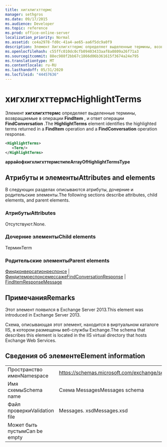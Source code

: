 ```yaml
---
title: хигхлигхттермс
manager: sethgros
ms.date: 09/17/2015
ms.audience: Developer
ms.topic: reference
ms.prod: office-online-server
localization_priority: Normal
ms.assetid: ce4a2978-fd0c-41a4-ae65-aa6f5dc9a0f9
description: Элемент Хигхлигхттермс определяет выделенные термины, возвращаемые в операции FindItem, и ответ операции FindConversation.
ms.openlocfilehash: c55ffc010dc0cfb09403433aaf8a0809a26f71a3
ms.sourcegitcommit: 88ec988f2bb67c1866d06b361615f3674a24e795
ms.translationtype: MT
ms.contentlocale: ru-RU
ms.lasthandoff: 05/31/2020
ms.locfileid: "44457636"
---
```

# <a name="highlightterms"></a><span data-ttu-id="810c2-103">хигхлигхттермс</span><span class="sxs-lookup"><span data-stu-id="810c2-103">HighlightTerms</span></span>

<span data-ttu-id="810c2-104">Элемент **хигхлигхттермс** определяет выделенные термины, возвращаемые в операции **FindItem** , и ответ операции **FindConversation** .</span><span class="sxs-lookup"><span data-stu-id="810c2-104">The **HighlightTerms** element identifies the highlighted terms returned in a **FindItem** operation and a **FindConversation** operation response.</span></span> 
  
```XML
<HighlightTerms>
   <Term/>
</HighlightTerms>
```

 <span data-ttu-id="810c2-105">**аррайофхигхлигхттермстипе**</span><span class="sxs-lookup"><span data-stu-id="810c2-105">**ArrayOfHighlightTermsType**</span></span>
## <a name="attributes-and-elements"></a><span data-ttu-id="810c2-106">Атрибуты и элементы</span><span class="sxs-lookup"><span data-stu-id="810c2-106">Attributes and elements</span></span>

<span data-ttu-id="810c2-107">В следующих разделах описываются атрибуты, дочерние и родительские элементы.</span><span class="sxs-lookup"><span data-stu-id="810c2-107">The following sections describe attributes, child elements, and parent elements.</span></span>
  
### <a name="attributes"></a><span data-ttu-id="810c2-108">Атрибуты</span><span class="sxs-lookup"><span data-stu-id="810c2-108">Attributes</span></span>

<span data-ttu-id="810c2-109">Отсутствуют.</span><span class="sxs-lookup"><span data-stu-id="810c2-109">None.</span></span>
  
### <a name="child-elements"></a><span data-ttu-id="810c2-110">Дочерние элементы</span><span class="sxs-lookup"><span data-stu-id="810c2-110">Child elements</span></span>

<span data-ttu-id="810c2-111">Термин</span><span class="sxs-lookup"><span data-stu-id="810c2-111">Term</span></span>
  
### <a name="parent-elements"></a><span data-ttu-id="810c2-112">Родительские элементы</span><span class="sxs-lookup"><span data-stu-id="810c2-112">Parent elements</span></span>

<span data-ttu-id="810c2-113">[Финдконверсатионреспонсе](findconversationresponse.md)  |  [Финдитемреспонсемессаже](finditemresponsemessage.md)</span><span class="sxs-lookup"><span data-stu-id="810c2-113">[FindConversationResponse](findconversationresponse.md) | [FindItemResponseMessage](finditemresponsemessage.md)</span></span>
  
## <a name="remarks"></a><span data-ttu-id="810c2-114">Примечания</span><span class="sxs-lookup"><span data-stu-id="810c2-114">Remarks</span></span>

<span data-ttu-id="810c2-115">Этот элемент появился в Exchange Server 2013.</span><span class="sxs-lookup"><span data-stu-id="810c2-115">This element was introduced in Exchange Server 2013.</span></span>
  
<span data-ttu-id="810c2-116">Схема, описывающая этот элемент, находится в виртуальном каталоге IIS, в котором размещены веб-службы Exchange.</span><span class="sxs-lookup"><span data-stu-id="810c2-116">The schema that describes this element is located in the IIS virtual directory that hosts Exchange Web Services.</span></span>
  
## <a name="element-information"></a><span data-ttu-id="810c2-117">Сведения об элементе</span><span class="sxs-lookup"><span data-stu-id="810c2-117">Element information</span></span>

|||
|:-----|:-----|
|<span data-ttu-id="810c2-118">Пространство имен</span><span class="sxs-lookup"><span data-stu-id="810c2-118">Namespace</span></span>  <br/> |https://schemas.microsoft.com/exchange/services/2006/messages  <br/> |
|<span data-ttu-id="810c2-119">Имя схемы</span><span class="sxs-lookup"><span data-stu-id="810c2-119">Schema name</span></span>  <br/> |<span data-ttu-id="810c2-120">Схема Messages</span><span class="sxs-lookup"><span data-stu-id="810c2-120">Messages schema</span></span>  <br/> |
|<span data-ttu-id="810c2-121">Файл проверки</span><span class="sxs-lookup"><span data-stu-id="810c2-121">Validation file</span></span>  <br/> |<span data-ttu-id="810c2-122">Messages. xsd</span><span class="sxs-lookup"><span data-stu-id="810c2-122">Messages.xsd</span></span>  <br/> |
|<span data-ttu-id="810c2-123">Может быть пустым</span><span class="sxs-lookup"><span data-stu-id="810c2-123">Can be empty</span></span>  <br/> ||
   

